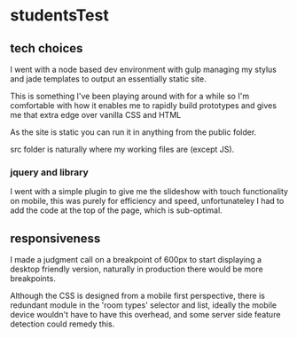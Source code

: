 # studentsTest

## tech choices
I went with a node based dev environment with gulp managing my stylus and jade templates to output an essentially static site.

This is something I've been playing around with for a while so I'm comfortable with how it enables me to rapidly build prototypes and gives me that extra edge over vanilla CSS and HTML

As the site is static you can run it in anything from the public folder.

src folder is naturally where my working files are (except JS).

### jquery and library
I went with a simple plugin to give me the slideshow with touch functionality on mobile, this was purely for efficiency and speed, unfortunateley I had to add the code at the top of the page, which is sub-optimal.

## responsiveness
I made a judgment call on a breakpoint of 600px to start displaying a desktop friendly version, naturally in production there would be more breakpoints.

Although the CSS is designed from a mobile first perspective, there is redundant module in the 'room types' selector and list, ideally the mobile device wouldn't have to have this overhead, and some server side feature detection could remedy this.
